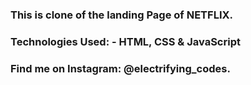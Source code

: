 ### This is clone of the landing Page of NETFLIX.

### Technologies Used: - HTML, CSS & JavaScript

### Find me on Instagram: @electrifying_codes.

[instagram]: https://www.instagram.com/electrifying_codes
